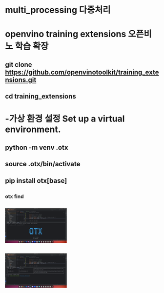# multi_processing 다중처리
##
# openvino training extensions 오픈비노 학습 확장 
## git clone https://github.com/openvinotoolkit/training_extensions.git
## cd training_extensions
##
# -가상 환경 설정 Set up a virtual environment.
## python -m venv .otx
## source .otx/bin/activate
## pip install otx[base]
##
### otx find
## <img width = "40%" src= "https://github.com/buskingsue/multi_process/blob/master/otx1.png"> 
## <img width = "40%" src= "https://github.com/buskingsue/multi_process/blob/master/otx3.png"> 



